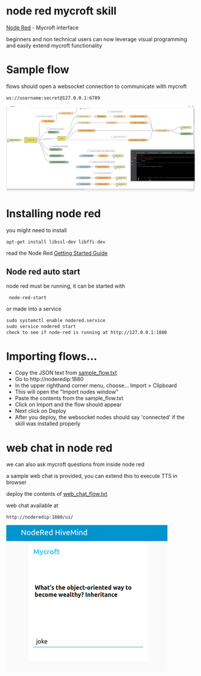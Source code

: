 # node red mycroft skill

[Node Red](https://nodered.org/) - Mycroft interface

beginners and non technical users can now leverage visual programming and easily extend mycroft functionality



# Sample flow


flows should open a websocket connection to communicate with mycroft

    ws://username:secret@127.0.0.1:6789

![picture](nodered.gif)



# Installing node red

you might  need to install

    apt-get install libssl-dev libffi-dev
    
read the Node Red [Getting Started Guide](https://nodered.org/docs/getting-started/)

## Node red auto start

node red must be running, it can be started with

     node-red-start

or made into a service

    sudo systemctl enable nodered.service
    sudo service nodered start
    check to see if node-red is running at http://127.0.0.1:1880


# Importing flows...


- Copy the JSON text from [sample_flow.txt](https://github.com/JarbasSkills/mycroft-node-red/blob/master/sample_flow.txt)
- Go to http://noderedip:1880
- In the upper righthand corner menu, choose... Import > Clipboard
- This will open the "Import nodes window"
- Paste the contents from the sample_flow.txt
- Click on Import and the flow should appear
- Next click on Deploy
- After you deploy, the websocket nodes should say 'connected' if the skill was installed properly



# web chat in node red

we can also ask mycroft questions from inside node red

a sample web chat is provided, you can extend this to execute TTS in browser

deploy the contents of [web_chat_flow.txt](https://github.com/JarbasSkills/mycroft-node-red/blob/master/web_chat_flow.txt)

web chat available at

    http://noderedip:1880/ui/

![picture](chat.png)

